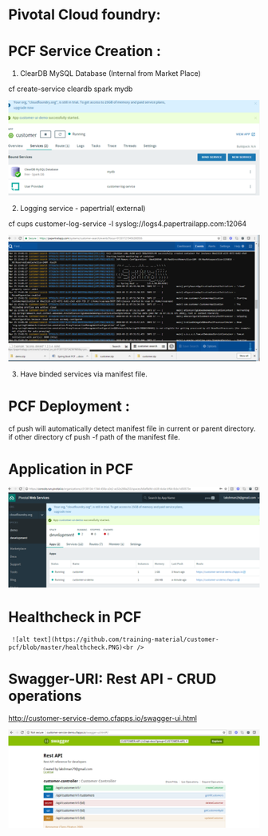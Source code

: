 # Pivotal Cloud foundry:<br />

# PCF Service Creation :
1. ClearDB MySQL Database (Internal from Market Place)

  cf create-service cleardb spark mydb  
              
   ![alt text]( https://github.com/training-material/customer-pcf/blob/master/service.PNG )<br />
  
2. Logging service - papertrial( external)

  cf cups customer-log-service -l syslog://logs4.papertrailapp.com:12064
 
  ![alt text](https://raw.githubusercontent.com/training-material/customer-pcf/master/papertrial-log.PNG)<br />
  
3. Have binded services via manifest file. 

# PCF Deployment : 

  cf push will automatically detect manifest file in current or parent directory. if other directory
  cf push -f path of the manifest file.
  
  # Application in PCF
    
   ![alt text](https://github.com/training-material/customer-pcf/blob/master/app-console.PNG)<br />
   
  # Healthcheck in PCF
  
     ![alt text](https://github.com/training-material/customer-pcf/blob/master/healthcheck.PNG)<br />


# Swagger-URI:  Rest API - CRUD operations

http://customer-service-demo.cfapps.io/swagger-ui.html <br/>

![alt text](https://raw.githubusercontent.com/training-material/customer-pcf/master/swagger-ui.PNG)<br />
